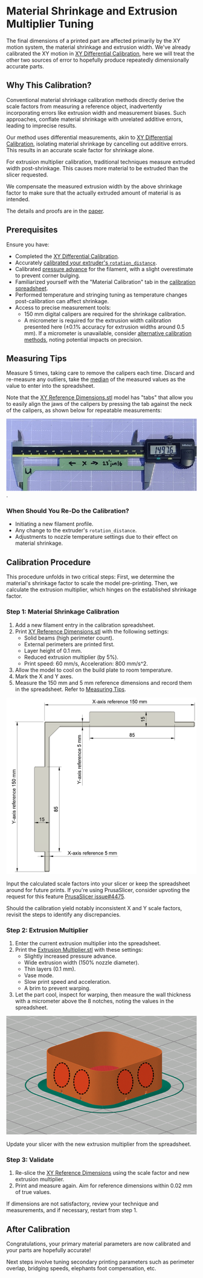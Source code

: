 # Material Shrinkage and Extrusion Multiplier Tuning
The final dimensions of a printed part are affected primarily by the XY motion system, the material shrinkage and extrusion width. We've already calibrated the XY motion in [XY Differential Calibration](xy-differential-calibration.md), here we will treat the other two sources of error to hopefully produce repeatedly dimensionally accurate parts.

## Why This Calibration?
Conventional material shrinkage calibration methods directly derive the scale factors from measuring a reference object, inadvertently incorporating errors like extrusion width and measurement biases. Such approaches, conflate material shrinkage with unrelated additive errors, leading to imprecise results.

Our method uses differential measurements, akin to [XY Differential Calibration](xy-differential-calibration.md), isolating material shrinkage by cancelling out additive errors. This results in an accurate scale factor for shrinkage alone.

For extrusion multiplier calibration, traditional techniques measure extruded width post-shrinkage. This causes more material to be extruded than the slicer requested.

We compensate the measured extrusion width by the above shrinkage factor to make sure that the actually extruded amount of material is as intended.

The details and proofs are in the [paper](shrinkage-and-multiplier-calibration.pdf).

## Prerequisites
Ensure you have:
- Completed the [XY Differential Calibration](xy-differential-calibration.md).
- Accurately [calibrated your extruder's `rotation_distance`](https://ellis3dp.com/Print-Tuning-Guide/articles/extruder_calibration.html).
- Calibrated [pressure advance](https://ellis3dp.com/Print-Tuning-Guide/articles/pressure_linear_advance/introduction.html) for the filament, with a slight overestimate to prevent corner bulging.
- Familiarized yourself with the "Material Calibration" tab in the [calibration spreadsheet](https://docs.google.com/spreadsheets/d/12_Dv7_rYfVe8zgUhWrPeNcvSJCttsugQXTOSlCp6MAc).
- Performed temperature and stringing tuning as temperature changes post-calibration can affect shrinkage.
- Access to precise measurement tools:
    * 150 mm digital calipers are required for the shrinkage calibration.
    * A micrometer is required for the extrusion width calibration presented here (±0.1% accuracy for extrusion widths around 0.5 mm). If a micrometer is unavailable, consider [alternative calibration methods](https://ellis3dp.com/Print-Tuning-Guide/articles/extrusion_multiplier.html), noting potential impacts on precision.

## Measuring Tips
Measure 5 times, taking care to remove the calipers each time. Discard and re-measure any outliers, take the [median](https://en.wikipedia.org/wiki/Median) of the measured values as the value to enter into the spreadsheet.

Note that the [XY Reference Dimensions.stl](stl/XY%20Reference%20Dimensions.stl) model has "tabs" that allow you to easily align the jaws of the calipers by pressing the tab against the neck of the calipers, as shown below for repeatable measurements:

![tab alignment](images/shrinkage-square-tab-alignment.jpg).

### When Should You Re-Do the Calibration?
- Initiating a new filament profile.
- Any change to the extruder's `rotation_distance`.
- Adjustments to nozzle temperature settings due to their effect on material shrinkage.

## Calibration Procedure 
This procedure unfolds in two critical steps: First, we determine the material's shrinkage factor to scale the model pre-printing. Then, we calculate the extrusion multiplier, which hinges on the established shrinkage factor.

### Step 1: Material Shrinkage Calibration
1. Add a new filament entry in the calibration spreadsheet.
2. Print [XY Reference Dimensions.stl](stl/XY%20Reference%20Dimensions.stl) with the following settings:
    * Solid beams (high perimeter count).
    * External perimeters are printed first.
    * Layer height of 0.1 mm.
    * Reduced extrusion multiplier (by 5%).
    * Print speed: 60 mm/s, Acceleration: 800 mm/s^2.
3. Allow the model to cool on the build plate to room temperature.
4. Mark the X and Y axes.
5. Measure the 150 mm and 5 mm reference dimensions and record them in the spreadsheet. Refer to [Measuring Tips](#measuring-tips).

![Reference Dimensions](images/shrinkage-square.png)

Input the calculated scale factors into your slicer or keep the spreadsheet around for future prints. If you're using  PrusaSlicer, consider upvoting the request for this feature [PrusaSlicer issue#4475](https://github.com/prusa3d/PrusaSlicer/issues/4475).

Should the calibration yield notably inconsistent X and Y scale factors, revisit the steps to identify any discrepancies.

### Step 2: Extrusion Multiplier
1. Enter the current extrusion multiplier into the spreadsheet.
2. Print the [Extrusion Multiplier.stl](stl/Extrusion%20Multiplier.stl) with these settings:
    * Slightly increased pressure advance.
    * Wide extrusion width (150% nozzle diameter).
    * Thin layers (0.1 mm).
    * Vase mode.
    * Slow print speed and acceleration.
    * A brim to prevent warping.
3. Let the part cool, inspect for warping, then measure the wall thickness with a micrometer above the 8 notches, noting the values in the spreadsheet.

![Notches](images/extrusion%20multiplier%20cube.png)

Update your slicer with the new extrusion multiplier from the spreadsheet.

### Step 3: Validate
1. Re-slice the [XY Reference Dimensions](stl/XY%20Reference%20Dimensions.stl) using the scale factor and new extrusion multiplier.
2. Print and measure again. Aim for reference dimensions within 0.02 mm of true values.

If dimensions are not satisfactory, review your technique and measurements, and if necessary, restart from step 1.

## After Calibration
Congratulations, your primary material parameters are now calibrated and your parts are hopefully accurate!

Next steps involve tuning secondary printing parameters such as perimeter overlap, bridging speeds, elephants foot compensation, etc. 